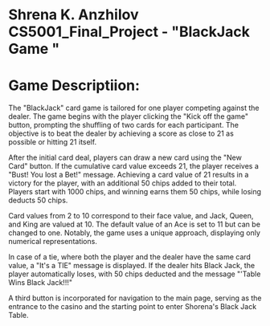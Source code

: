 # Shrena K. Anzhilov  CS5001_Final_Project - "BlackJack Game "

# Game Descriptiion:

The "BlackJack" card game is tailored for one player competing against the dealer. The game begins with the player clicking the "Kick off the game" button, prompting the shuffling of two cards for each participant. The objective is to beat the dealer by achieving a score as close to 21 as possible or hitting 21 itself.

After the initial card deal, players can draw a new card using the "New Card" button. If the cumulative card value exceeds 21, the player receives a "Bust! You lost a Bet!" message. Achieving a card value of 21 results in a victory for the player, with an additional 50 chips added to their total. Players start with 1000 chips, and winning earns them 50 chips, while losing deducts 50 chips.

Card values from 2 to 10 correspond to their face value, and Jack, Queen, and King are valued at 10. The default value of an Ace is set to 11 but can be changed to one. Notably, the game uses a unique approach, displaying only numerical representations.

In case of a tie, where both the player and the dealer have the same card value, a "It's a TIE" message is displayed. If the dealer hits Black Jack, the player automatically loses, with 50 chips deducted and the message "'Table Wins Black Jack!!!"

A third button is incorporated for navigation to the main page, serving as the entrance to the casino and the starting point to enter Shorena's Black Jack Table.